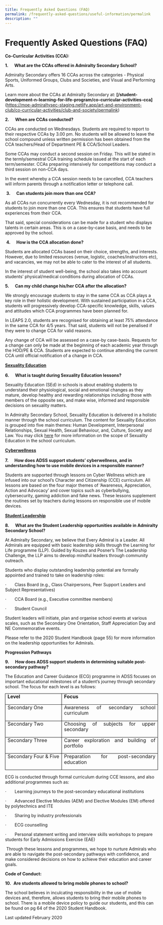 ```yaml
---
title: Frequently Asked Questions (FAQ)
permalink: /frequently-asked-questions/useful-information/permalink
description: ""
---
```

Frequently Asked Questions (FAQ)
================================

**Co-Curricular Activities (CCA):**

**1.**&nbsp;&nbsp;&nbsp;&nbsp;&nbsp;**What are the CCAs offered in Admiralty Secondary School?**

Admiralty Secondary offers 16 CCAs across the categories - Physical Sports, Uniformed Groups, Clubs and Societies, and Visual and Performing Arts.

Learn more about the CCAs at Admiralty Secondary at:&nbsp;**[/student-development-n-learning-for-life-program/co-curricular-activities-cca]**(https://moe-admiraltysec-staging.netlify.app/art-and-environment-club/co-curricular-activities/club-and-society/permalink)  
  

**2.**&nbsp;&nbsp;&nbsp;&nbsp;&nbsp;**When are CCAs conducted?**

CCAs are conducted on Wednesdays. Students are required to report to their respective CCAs by 3.00 pm. No students will be allowed to leave the school compound unless written permission has been obtained from the CCA teachers/Head of Department PE &amp; CCA/School Leaders.

Some CCAs may conduct a second session on Friday. This will be stated in the termly/semestral CCA training schedule issued at the start of each term/semester. CCAs preparing intensively for competitions may conduct a third session on non-CCA days.

In the event whereby a CCA session needs to be cancelled, CCA teachers will inform parents through a notification letter or telephone call.  
  

&nbsp;**3.**&nbsp;&nbsp;&nbsp;&nbsp;&nbsp;**Can students join more than one CCA?**

As all CCAs run concurrently every Wednesday, it is not recommended for students to join more than one CCA. This ensures that students have full experiences from their CCA.

That said, special considerations can be made for a student who displays talents in certain areas. This is on a case-by-case basis, and needs to be approved by the school.  
  

&nbsp;**4.**&nbsp;&nbsp;&nbsp;&nbsp;&nbsp;**How is the CCA allocation done?**

Students are allocated CCAs based on their choice, strengths, and interests. However, due to limited resources (venue, logistic, coaches/instructors etc), and vacancies, we may not be able to cater to the interest of all students.

In the interest of student well-being, the school also takes into account students’ physical/medical conditions during allocation of CCAs.

  

**5.**&nbsp;&nbsp;&nbsp;&nbsp;&nbsp;**Can my child change his/her CCA after the allocation?**

We strongly encourage students to stay in the same CCA as CCA plays a key role in their holistic development. With sustained participation in a CCA, students will progressively develop CCA-specific knowledge, skills, values and attitudes which CCA programmes have been planned for.

In LEAPS 2.0, students are recognised for obtaining at least 75% attendance in the same CCA for 4/5 years. That said, students will not be penalised if they were to change CCA for valid reasons.

Any change of CCA will be assessed on a case-by case-basis. Requests for a change can only be made at the beginning of each academic year through the HOD/PE &amp; CCA. Students are expected to continue attending the current CCA until official notification of a change in CCA.

<p style="line-height: 19.6px;"><b><u>Sexuality Education</u></b></p>

**6.**&nbsp;&nbsp;&nbsp;&nbsp;&nbsp;**What is taught during Sexuality Education lessons?**

Sexuality Education (SEd) in schools is about enabling students to understand their physiological, social and emotional changes as they mature, develop healthy and rewarding relationships including those with members of the opposite sex, and make wise, informed and responsible decisions on sexuality matters.

In Admiralty Secondary School, Sexuality Education is delivered in a holistic manner through the school curriculum. The content for Sexuality Education is grouped into five main themes: Human Development, Interpersonal Relationships, Sexual Health, Sexual Behaviour, and, Culture, Society and Law. You may click&nbsp;[here](https://admiraltysec.moe.edu.sg/useful-information/moe-sexuality-education)&nbsp;for more information on the scope of Sexuality Education in the school curriculum.

<p style="line-height: 19.6px;"><b><u>Cyberwellness</u></b></p>

**7.**&nbsp;&nbsp;&nbsp;&nbsp;&nbsp;**How does ADSS support students’ cyberwellness, and in understanding how to use mobile devices in a responsible manner?**

Students are supported through lessons on Cyber Wellness which are infused into our school’s Character and Citizenship (CCE) curriculum. All lessons are based on the four major themes of ‘Awareness, Appreciation, Action and Advocacy’ and cover topics such as cyberbullying, cybersecurity, gaming addiction and fake news. These lessons supplement the routines set by teachers during lessons on responsible use of mobile devices. 

<p style="line-height: 19.6px;"><b><u>Student Leadership</u></b></p>  

**8.**&nbsp;&nbsp;&nbsp;&nbsp;&nbsp;**What are the Student Leadership opportunities available in Admiralty Secondary School?**

At Admiralty Secondary, we believe that Every Admiral is a Leader. All Admirals are equipped with basic leadership skills through the Learning for Life programme (LLP). Guided by Kouzes and Posner’s The Leadership Challenge, the LLP aims to develop mindful leaders through community outreach.

Students who display outstanding leadership potential are formally appointed and trained to take on leadership roles:

·&nbsp;&nbsp;&nbsp;&nbsp;&nbsp;&nbsp;&nbsp;Class Board (e.g., Class Chairpersons, Peer Support Leaders and Subject Representatives)

·&nbsp;&nbsp;&nbsp;&nbsp;&nbsp;&nbsp;&nbsp;CCA Board (e.g., Executive committee members)

·&nbsp;&nbsp;&nbsp;&nbsp;&nbsp;&nbsp;&nbsp;Student Council&nbsp;

Student leaders will initiate, plan and organise school events at various scales, such as the Secondary One Orientation, Staff Appreciation Day and NE Commemorative events.

Please refer to the 2020 Student Handbook (page 55) for more information on the leadership opportunities for Admirals.  
  

**Progression Pathways**

**9.**&nbsp;&nbsp;&nbsp;&nbsp;&nbsp;**How does ADSS support students in determining suitable post-secondary pathway?**

The Education and Career Guidance (ECG) programme in ADSS focuses on important educational milestones of a student’s journey through secondary school. The focus for each level is as follows:

<table style="margin: 0px; outline: 0px; padding: 0px; border-collapse: collapse; border: none;" cellpadding="0" cellspacing="0" border="1" class="MsoTableGrid"><tbody style="margin: 0px; outline: 0px; padding: 0px;"><tr style="margin: 0px; outline: 0px; padding: 0px;"><td style="margin: 0px; outline: 0px; padding: 0cm 5.4pt; width: 134.45pt; border: 1pt solid windowtext;" valign="top" width="159"><p style="margin: 0px 0px 1em; outline: 0px; padding: 0px; line-height: 18.48px; text-align: justify;" class="MsoNormal"><b style="margin: 0px; outline: 0px; padding: 0px;">Level</b></p></td><td style="margin: 0px; outline: 0px; padding: 0cm 5.4pt; width: 240.95pt; border-top: 1pt solid windowtext; border-right: 1pt solid windowtext; border-bottom: 1pt solid windowtext; border-image: initial; border-left: none;" valign="top" width="272"><p style="margin: 0px 0px 1em; outline: 0px; padding: 0px; line-height: 18.48px; text-align: justify;" class="MsoNormal"><b style="margin: 0px; outline: 0px; padding: 0px;">Focus</b></p></td></tr><tr style="margin: 0px; outline: 0px; padding: 0px;"><td style="margin: 0px; outline: 0px; padding: 0cm 5.4pt; width: 134.45pt; border-right: 1pt solid windowtext; border-bottom: 1pt solid windowtext; border-left: 1pt solid windowtext; border-image: initial; border-top: none;" valign="top" width="159"><p style="margin: 0px 0px 1em; outline: 0px; padding: 0px; line-height: 18.48px; text-align: justify;" class="MsoNormal"><span style="margin: 0px; outline: 0px; padding: 0px;" lang="EN">Secondary One</span></p></td><td style="margin: 0px; outline: 0px; padding: 0cm 5.4pt; width: 240.95pt; border-top: none; border-left: none; border-bottom: 1pt solid windowtext; border-right: 1pt solid windowtext;" valign="top" width="272"><p style="margin: 0px 0px 1em; outline: 0px; padding: 0px; line-height: 18.48px; text-align: justify;" class="MsoNormal"><span style="margin: 0px; outline: 0px; padding: 0px;" lang="EN">Awareness of secondary school curriculum</span></p></td></tr><tr style="margin: 0px; outline: 0px; padding: 0px;"><td style="margin: 0px; outline: 0px; padding: 0cm 5.4pt; width: 134.45pt; border-right: 1pt solid windowtext; border-bottom: 1pt solid windowtext; border-left: 1pt solid windowtext; border-image: initial; border-top: none;" valign="top" width="159"><p style="margin: 0px 0px 1em; outline: 0px; padding: 0px; line-height: 18.48px; text-align: justify;" class="MsoNormal"><span style="margin: 0px; outline: 0px; padding: 0px;" lang="EN">Secondary Two</span></p></td><td style="margin: 0px; outline: 0px; padding: 0cm 5.4pt; width: 240.95pt; border-top: none; border-left: none; border-bottom: 1pt solid windowtext; border-right: 1pt solid windowtext;" valign="top" width="272"><p style="margin: 0px 0px 1em; outline: 0px; padding: 0px; line-height: 18.48px; text-align: justify;" class="MsoNormal"><span style="margin: 0px; outline: 0px; padding: 0px;" lang="EN">Choosing of subjects for upper secondary</span></p></td></tr><tr style="margin: 0px; outline: 0px; padding: 0px;"><td style="margin: 0px; outline: 0px; padding: 0cm 5.4pt; width: 134.45pt; border-right: 1pt solid windowtext; border-bottom: 1pt solid windowtext; border-left: 1pt solid windowtext; border-image: initial; border-top: none;" valign="top" width="159"><p style="margin: 0px 0px 1em; outline: 0px; padding: 0px; line-height: 18.48px; text-align: justify;" class="MsoNormal"><span style="margin: 0px; outline: 0px; padding: 0px;" lang="EN">Secondary Three</span></p></td><td style="margin: 0px; outline: 0px; padding: 0cm 5.4pt; width: 240.95pt; border-top: none; border-left: none; border-bottom: 1pt solid windowtext; border-right: 1pt solid windowtext;" valign="top" width="272"><p style="margin: 0px 0px 1em; outline: 0px; padding: 0px; line-height: 18.48px; text-align: justify;" class="MsoNormal"><span style="margin: 0px; outline: 0px; padding: 0px;" lang="EN">Career exploration and building of portfolio</span></p></td></tr><tr style="margin: 0px; outline: 0px; padding: 0px;"><td style="margin: 0px; outline: 0px; padding: 0cm 5.4pt; width: 134.45pt; border-right: 1pt solid windowtext; border-bottom: 1pt solid windowtext; border-left: 1pt solid windowtext; border-image: initial; border-top: none;" valign="top" width="159"><p style="margin: 0px 0px 1em; outline: 0px; padding: 0px; line-height: 18.48px; text-align: justify;" class="MsoNormal"><span style="margin: 0px; outline: 0px; padding: 0px;" lang="EN">Secondary Four &amp; Five</span></p></td><td style="margin: 0px; outline: 0px; padding: 0cm 5.4pt; width: 240.95pt; border-top: none; border-left: none; border-bottom: 1pt solid windowtext; border-right: 1pt solid windowtext;" valign="top" width="272"><p style="margin: 0px 0px 1em; outline: 0px; padding: 0px; line-height: 18.48px; text-align: justify;" class="MsoNormal"><span style="margin: 0px; outline: 0px; padding: 0px;" lang="EN">Preparation for post-secondary education</span></p></td></tr></tbody></table>

ECG is conducted through formal curriculum during CCE lessons, and also additional programmes such as:

·&nbsp;&nbsp;&nbsp;&nbsp;&nbsp;&nbsp;&nbsp;Learning journeys to the post-secondary educational institutions

·&nbsp;&nbsp;&nbsp;&nbsp;&nbsp;&nbsp;&nbsp;Advanced Elective Modules (AEM) and Elective Modules (EM) offered by polytechnics and ITE

·&nbsp;&nbsp;&nbsp;&nbsp;&nbsp;&nbsp;&nbsp;Sharing by industry professionals

·&nbsp;&nbsp;&nbsp;&nbsp;&nbsp;&nbsp;&nbsp;ECG counselling

·&nbsp;&nbsp;&nbsp;&nbsp;&nbsp;&nbsp;&nbsp;Personal statement writing and interview skills workshops to prepare students for Early Admissions Exercise (EAE)

&nbsp;Through these lessons and programmes, we hope to nurture Admirals who are able to navigate the post-secondary pathways with confidence, and make considered decisions on how to achieve their education and career goals.

**Code of Conduct:**

**10.**&nbsp;&nbsp;**Are students allowed to bring mobile phones to school?**

The school believes in inculcating responsibility in the use of mobile devices and, therefore, allows students to bring their mobile phones to school. There is a mobile device policy to guide our students, and this can be found on pg 64 of the 2020 Student Handbook.  
  

Last updated February 2020